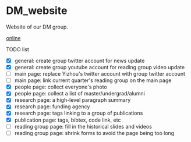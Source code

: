 # DM_website
Website of our DM group.

[online](https://ucla-dm.github.io/DM_website/)


TODO list

- [x] general: create group twitter account for news update
- [x] general: create group youtube account for reading group video update
- [ ] main page: replace Yizhou's twitter account with group twitter account 
- [ ] main page: link current quarter's reading group on the main page
- [x] people page: collect everyone's photo
- [x] people page: collect a list of master/undergrad/alumni
- [x] research page: a high-level paragraph summary
- [x] research page: funding agency
- [x] research page: tags linking to a group of publications
- [x] publication page: tags, bibtex, code link, etc
- [ ] reading group page: fill in the historical slides and videos
- [ ] reading group page: shrink forms to avoid the page being too long